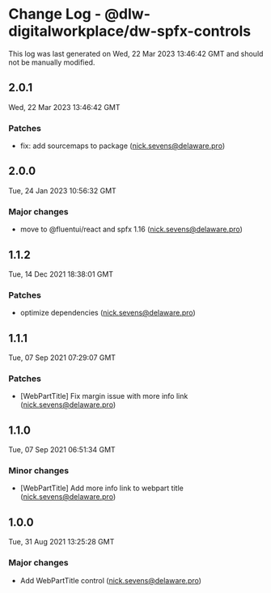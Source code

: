 # Change Log - @dlw-digitalworkplace/dw-spfx-controls

This log was last generated on Wed, 22 Mar 2023 13:46:42 GMT and should not be manually modified.

<!-- Start content -->

## 2.0.1

Wed, 22 Mar 2023 13:46:42 GMT

### Patches

- fix: add sourcemaps to package (nick.sevens@delaware.pro)

## 2.0.0

Tue, 24 Jan 2023 10:56:32 GMT

### Major changes

- move to @fluentui/react and spfx 1.16 (nick.sevens@delaware.pro)

## 1.1.2

Tue, 14 Dec 2021 18:38:01 GMT

### Patches

- optimize dependencies (nick.sevens@delaware.pro)

## 1.1.1

Tue, 07 Sep 2021 07:29:07 GMT

### Patches

- [WebPartTitle] Fix margin issue with more info link (nick.sevens@delaware.pro)

## 1.1.0

Tue, 07 Sep 2021 06:51:34 GMT

### Minor changes

- [WebPartTitle] Add more info link to webpart title (nick.sevens@delaware.pro)

## 1.0.0

Tue, 31 Aug 2021 13:25:28 GMT

### Major changes

- Add WebPartTitle control (nick.sevens@delaware.pro)

